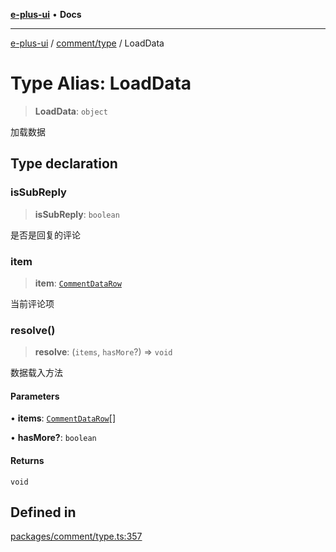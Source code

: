 [**e-plus-ui**](../../../README.md) • **Docs**

***

[e-plus-ui](../../../modules.md) / [comment/type](../README.md) / LoadData

# Type Alias: LoadData

> **LoadData**: `object`

加载数据

## Type declaration

### isSubReply

> **isSubReply**: `boolean`

是否是回复的评论

### item

> **item**: [`CommentDataRow`](CommentDataRow.md)

当前评论项

### resolve()

> **resolve**: (`items`, `hasMore`?) => `void`

数据载入方法

#### Parameters

• **items**: [`CommentDataRow`](CommentDataRow.md)[]

• **hasMore?**: `boolean`

#### Returns

`void`

## Defined in

[packages/comment/type.ts:357](https://github.com/c-eqian/e-plus-ui/blob/583356870441cbe8e3c917dfd7ad56ce5ac6f88a/packages/comment/type.ts#L357)
